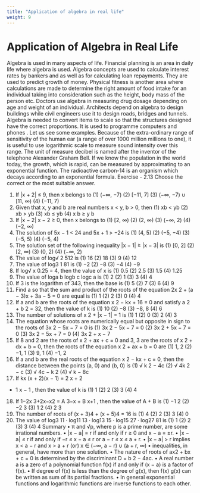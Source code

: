 ```yaml
---
title: "Application of algebra in real life"
weight: 9
---
```


# Application of Algebra in Real Life

Algebra is used in many aspects of life. Financial planning is an area in daily life where algebra is
used. Algebra concepts are used to calculate interest rates by bankers and as well as for calculating
loan repayments. They are used to predict growth of money. Physical fitness is another area where
calculations are made to determine the right amount of food intake for an individual taking into
consideration such as the height, body mass of the person etc. Doctors use algebra in measuring
drug dosage depending on age and weight of an individual. Architects depend on algebra to design
buildings while civil engineers use it to design roads, bridges and tunnels. Algebra is needed to convert
items to scale so that the structures designed have the correct proportions. It is used to programme
computers and phones . Let us see some examples. Because of the extra-ordinary range of sensitivity
of the human ear (a range of over 1000 million millions to one), it is useful to use logarithmic scale
to measure sound intensity over this range. The unit of measure decibel is named after the inventor of
the telephone Alexander Graham Bell.
If we know the population in the world today, the growth, which is rapid, can be measured by
approximating to an exponential function. The radioactive carbon-14 is an organism which decays
according to an exponential formula.
Exercise - 2.13
Choose the correct or the most suitable answer.

1. If |x + 2| ≤ 9, then x belongs to
   (1) (−∞, −7) (2) [−11, 7] (3) (−∞, −7) ∪ [11, ∞) (4) (−11, 7)
2. Given that x, y and b are real numbers x < y, b > 0, then
   (1) xb < yb (2) xb > yb (3) xb ≤ yb (4) x
   b ≥
   y
   b
3. If |x − 2|
   x − 2
   ≥ 0, then x belongs to
   (1) [2, ∞) (2) (2, ∞) (3) (−∞, 2) (4) (−2, ∞)
4. The solution of 5x − 1 < 24 and 5x + 1 > −24 is
   (1) (4, 5) (2) (−5, −4) (3) (−5, 5) (4) (−5, 4)
5. The solution set of the following inequality |x − 1| ≥ |x − 3| is
   (1) [0, 2] (2) [2, ∞) (3) (0, 2) (4) (−∞, 2)
6. The value of log√
   2
   512 is
   (1) 16 (2) 18 (3) 9 (4) 12
7. The value of log3
   1
   81 is
   (1) −2 (2) −8 (3) −4 (4) −9
8. If log√
   x 0.25 = 4, then the value of x is
   (1) 0.5 (2) 2.5 (3) 1.5 (4) 1.25
9. The value of loga
   b logb
   c logc a is
   (1) 2 (2) 1 (3) 3 (4) 4
10. If 3 is the logarithm of 343, then the base is
    (1) 5 (2) 7 (3) 6 (4) 9
11. Find a so that the sum and product of the roots of the equation
    2x
    2 + (a − 3)x + 3a − 5 = 0 are equal is
    (1) 1 (2) 2 (3) 0 (4) 4
12. If a and b are the roots of the equation x
    2 − kx + 16 = 0 and satisfy a
    2 + b
    2 = 32, then the value
    of k is
    (1) 10 (2) −8 (3) −8, 8 (4) 6
13. The number of solutions of x
    2 + |x − 1| = 1 is
    (1) 1 (2) 0 (3) 2 (4) 3
14. The equation whose roots are numerically equal but opposite in sign to the roots of
    3x
    2 − 5x − 7 = 0 is
    (1) 3x
    2 − 5x − 7 = 0 (2) 3x
    2 + 5x − 7 = 0 (3) 3x
    2 − 5x + 7 = 0 (4) 3x
    2 + x − 7
15. If 8 and 2 are the roots of x
    2 + ax + c = 0 and 3, 3 are the roots of x
    2 + dx + b = 0, then the roots
    of the equation x
    2 + ax + b = 0 are
    (1) 1, 2 (2) −1, 1 (3) 9, 1 (4) −1, 2
16. If a and b are the real roots of the equation x
    2 − kx + c = 0, then the distance between the points
    (a, 0) and (b, 0) is
    (1) √
    k
    2 − 4c (2) √
    4k
    2 − c (3) √
    4c − k
    2
    (4) √
    k − 8c
17. If kx
    (x + 2)(x − 1) =
    2
    x + 2

- 1
  x − 1
  , then the value of k is
  (1) 1 (2) 2 (3) 3 (4) 4

18. If 1−2x
    3+2x−x2 =
    A
    3−x +
    B
    x+1 , then the value of A + B is
    (1) −1
    2
    (2) −2
    3
    (3) 1
    2
    (4) 2
    3
19. The number of roots of (x + 3)4 + (x + 5)4 = 16 is
    (1) 4 (2) 2 (3) 3 (4) 0
20. The value of log3 11 · log11 13 · log13 15 · log15 27 · log27 81 is
    (1) 1 (2) 2 (3) 3 (4) 4
    Summary
    • π and √p, where p is a prime number, are some irrational numbers.
    • |x − a| = r if and only if r ≥ 0 and x − a = ±r.
    • |x − a| ≤ r if and only if −r ≤ x − a ≤ r or a − r ≤ x ≤ a + r.
    • |x − a| > r implies x < a − r and x > a + r (or) x ∈ (−∞, a − r) ∪ (a + r, ∞)
    • inequalities, in general, have more than one solution.
    • The nature of roots of ax2 + bx + c = 0 is determined by the discriminant D = b
    2 − 4ac.
    • A real number a is a zero of a polynomial function f(x) if and only if (x − a) is a factor of
    f(x).
    • If degree of f(x) is less than the degree of g(x), then f(x)
    g(x)
    can be written as sum of its partial
    fractions.
    • In general exponential functions and logarithmic functions are inverse functions to each other.
